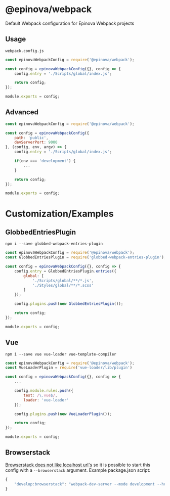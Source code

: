 # @epinova/webpack
Default Webpack configuration for Epinova Webpack projects

## Usage
`webpack.config.js`

```javascript
const epinovaWebpackConfig = require('@epinova/webpack');

const config = epinovaWebpackConfig({}, config => {
    config.entry = './Scripts/global/index.js';

    return config;
});

module.exports = config;
```

## Advanced

```javascript
const epinovaWebpackConfig = require('@epinova/webpack');

const config = epinovaWebpackConfig({
    path: 'public',
    devServerPort: 9000
}, (config, env, argv) => {
    config.entry = './Scripts/global/index.js';

    if(env === 'development') {
        ...
    }

    return config;
});

module.exports = config;
```

# Customization/Examples

## GlobbedEntriesPlugin
`npm i --save globbed-webpack-entries-plugin`

```javascript
const epinovaWebpackConfig = require('@epinova/webpack');
const GlobbedEntriesPlugin = require('globbed-webpack-entries-plugin');

const config = epinovaWebpackConfig({}, config => {
    config.entry = GlobbedEntriesPlugin.entries({
        global: [
            './Scripts/global/**/*.js',
            './Styles/global/**/*.scss'
        ]
    });

    config.plugins.push(new GlobbedEntriesPlugin());

    return config;
});

module.exports = config;
```

## Vue
`npm i --save vue vue-loader vue-template-compiler`

```javascript
const epinovaWebpackConfig = require('@epinova/webpack');
const VueLoaderPlugin = require('vue-loader/lib/plugin')

const config = epinovaWebpackConfig({}, config => {
    ...

    config.module.rules.push({
        test: /\.vue$/,
        loader: 'vue-loader'
    });

    config.plugins.push(new VueLoaderPlugin());

    return config;
});

module.exports = config;
```

## Browserstack

[Browserstack does not like localhost url's](https://www.browserstack.com/question/759) so it is possible to start this config with a `--browserstack` argument. Example package.json script:
```javascript
{
    "develop:browserstack": "webpack-dev-server --mode development --hot --hot-only --browserstack=http://bs-local.com",
}
```
